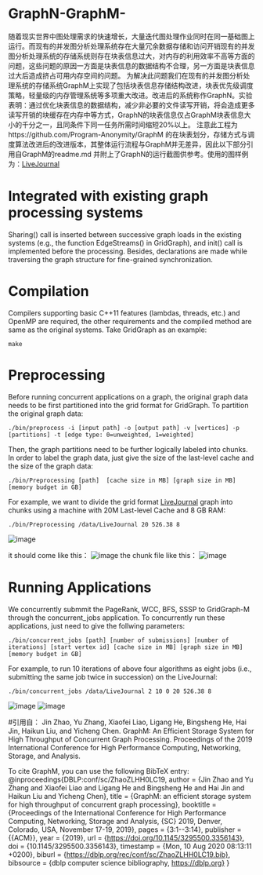 # GraphN-GraphM-
随着现实世界中图处理需求的快速增长，大量迭代图处理作业同时在同一基础图上运行。而现有的并发图分析处理系统存在大量冗余数据存储和访问开销现有的并发图分析处理系统的存储系统则存在块表信息过大，对内存的利用效率不高等方面的问题，这些问题的原因一方面是块表信息的数据结构不合理，另一方面是块表信息过大后造成挤占可用内存空间的问题。 为解决此问题我们在现有的并发图分析处理系统的存储系统GraphM上实现了包括块表信息存储结构改进，块表优先级调度策略，轻量级的内存管理系统等多项重大改进。改进后的系统称作GraphN。实验表明：通过优化块表信息的数据结构，减少非必要的文件读写开销，将会造成更多读写开销的块缓存在内存中等方式，GraphN的块表信息仅占GraphM块表信息大小的千分之一，且同条件下同一任务所需时间缩短20%以上。
注意此工程为https://github.com/Program-Anonymity/GraphM 的在块表划分，存储方式与调度算法改进后的改进版本，其整体运行流程与GraphM并无差异，因此以下部分引用自GraphM的readme.md
并附上了GraphN的运行截图供参考。使用的图样例为：[LiveJournal](http://snap.stanford.edu/data/soc-LiveJournal1.html)

# Integrated with existing graph processing systems
Sharing() call is inserted between successive graph loads in the existing systems (e.g., the function EdgeStreams() in GridGraph), and init() call is implemented before the processing. Besides, declarations are made while traversing the graph structure for fine-grained synchronization.

# Compilation
Compilers supporting basic C++11 features (lambdas, threads, etc.) and OpenMP are required, the other requirements and the compiled method are same as the original systems. Take GridGraph as an example:
```
make
```
# Preprocessing
Before running concurrent applications on a graph, the original graph data needs to be first partitioned into the grid format for GridGraph. To partition the original graph data:
```
./bin/preprocess -i [input path] -o [output path] -v [vertices] -p [partitions] -t [edge type: 0=unweighted, 1=weighted]
```
Then, the graph partitions need to be further logically labeled into chunks. In order to label the graph data, just give the size of the last-level cache and the size of the graph data:
```
./bin/Preprocessing [path]  [cache size in MB] [graph size in MB] [memory budget in GB]
```
For example, we want to divide the grid format [LiveJournal](http://snap.stanford.edu/data/soc-LiveJournal1.html) graph into chunks using a machine with 20M Last-level Cache and 8 GB RAM:
```
./bin/Preprocessing /data/LiveJournal 20 526.38 8
```
![image](https://user-images.githubusercontent.com/50234138/113051479-998c3c00-91d8-11eb-9805-766eebcc5abf.png)

it should come like this：
![image](https://user-images.githubusercontent.com/50234138/113051546-aad54880-91d8-11eb-8a44-5cf24cee7266.png)
the chunk file like this：
![image](https://user-images.githubusercontent.com/50234138/113051621-c6d8ea00-91d8-11eb-951e-4847c6612c18.png)



# Running Applications
We concurrently submmit the PageRank, WCC, BFS, SSSP to GridGraph-M through the concurrent_jobs application. To concurrently run these applications, just need to give the follwing parameters:
```
./bin/concurrent_jobs [path] [number of submissions] [number of iterations] [start vertex id] [cache size in MB] [graph size in MB] [memory budget in GB]
```
For example, to run 10 iterations of above four algorithms as eight jobs (i.e., submitting the same job twice in succession) on the LiveJournal:
```
./bin/concurrent_jobs /data/LiveJournal 2 10 0 20 526.38 8
```
![image](https://user-images.githubusercontent.com/50234138/113051756-ec65f380-91d8-11eb-9453-252a7e6e735e.png)
![image](https://user-images.githubusercontent.com/50234138/113051782-f25bd480-91d8-11eb-9a0e-4cc4a08c2346.png)

#引用自：
Jin Zhao, Yu Zhang, Xiaofei Liao, Ligang He, Bingsheng He, Hai Jin, Haikun Liu, and Yicheng Chen. GraphM: An Efficient Storage System for High Throughput of Concurrent Graph Processing. Proceedings of the 2019 International Conference for High Performance Computing, Networking, Storage, and Analysis.

To cite GraphM, you can use the following BibTeX entry:
@inproceedings{DBLP:conf/sc/ZhaoZLHH0LC19,
  author    = {Jin Zhao and Yu Zhang and Xiaofei Liao and Ligang He and Bingsheng He and Hai Jin and Haikun Liu and Yicheng Chen},
  title     = {GraphM: an efficient storage system for high throughput of concurrent graph processing},
  booktitle = {Proceedings of the International Conference for High Performance Computing,
               Networking, Storage and Analysis, {SC} 2019, Denver, Colorado, USA,
               November 17-19, 2019},
  pages     = {3:1--3:14},
  publisher = {{ACM}},
  year      = {2019},
  url       = {https://doi.org/10.1145/3295500.3356143},
  doi       = {10.1145/3295500.3356143},
  timestamp = {Mon, 10 Aug 2020 08:13:11 +0200},
  biburl    = {https://dblp.org/rec/conf/sc/ZhaoZLHH0LC19.bib},
  bibsource = {dblp computer science bibliography, https://dblp.org}
}

